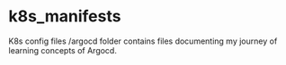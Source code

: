 # k8s_manifests
K8s config files
/argocd folder contains files documenting my journey of learning concepts of Argocd.
